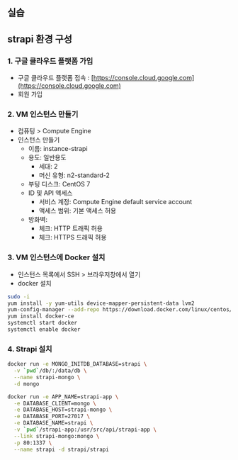 ## 실습
## strapi 환경 구성
### 1. 구글 클라우드 플랫폼 가입
- 구글 클라우드 플랫폼 접속 : [https://console.cloud.google.com](https://console.cloud.google.com)
- 회원 가입

### 2. VM 인스턴스 만들기
- 컴퓨팅 > Compute Engine
- 인스턴스 만들기
   - 이름: instance-strapi
   - 용도: 일반용도
     - 세대: 2
     - 머신 유형: n2-standard-2
   - 부팅 디스크: CentOS 7
   - ID 및 API 액세스
     - 서비스 계정: Compute Engine default service account
     - 액세스 범위: 기본 액세스 허용
   - 방화벽:
     - 체크: HTTP 트래픽 허용
     - 체크: HTTPS 드래픽 허용

### 3. VM 인스턴스에 Docker 설치
- 인스턴스 목록에서 SSH > 브라우저창에서 열기
- docker 설치
```bash
sudo -i
yum install -y yum-utils device-mapper-persistent-data lvm2
yum-config-manager --add-repo https://download.docker.com/linux/centos/docker-ce.repo
yum install docker-ce
systemctl start docker
systemctl enable docker
```
### 4. Strapi 설치
```bash
docker run -e MONGO_INITDB_DATABASE=strapi \
  -v `pwd`/db/:/data/db \
  --name strapi-mongo \
  -d mongo

docker run -e APP_NAME=strapi-app \
  -e DATABASE_CLIENT=mongo \
  -e DATABASE_HOST=strapi-mongo \
  -e DATABASE_PORT=27017 \
  -e DATABASE_NAME=strapi \
  -v `pwd`/strapi-app:/usr/src/api/strapi-app \
  --link strapi-mongo:mongo \
  -p 80:1337 \
  --name strapi -d strapi/strapi
```
